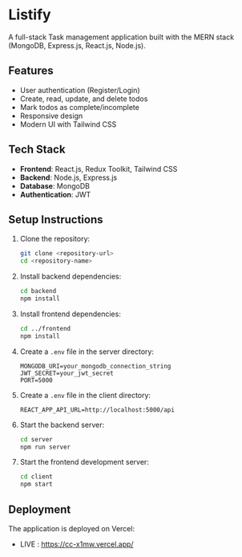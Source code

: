 # Listify

A full-stack Task management application built with the MERN stack (MongoDB, Express.js, React.js, Node.js).

## Features

- User authentication (Register/Login)
- Create, read, update, and delete todos
- Mark todos as complete/incomplete
- Responsive design
- Modern UI with Tailwind CSS

## Tech Stack

- **Frontend**: React.js, Redux Toolkit, Tailwind CSS
- **Backend**: Node.js, Express.js
- **Database**: MongoDB
- **Authentication**: JWT


## Setup Instructions

1. Clone the repository:
   ```bash
   git clone <repository-url>
   cd <repository-name>
   ```

2. Install backend dependencies:
   ```bash
   cd backend
   npm install
   ```

3. Install frontend dependencies:
   ```bash
   cd ../frontend
   npm install
   ```

4. Create a `.env` file in the server directory:
   ```
   MONGODB_URI=your_mongodb_connection_string
   JWT_SECRET=your_jwt_secret
   PORT=5000
   ```

5. Create a `.env` file in the client directory:
   ```
   REACT_APP_API_URL=http://localhost:5000/api
   ```

6. Start the backend server:
   ```bash
   cd server
   npm run server
   ```

7. Start the frontend development server:
   ```bash
   cd client
   npm start
   ```

## Deployment

The application is deployed on Vercel:
- LIVE : https://cc-x1mw.vercel.app/
 
